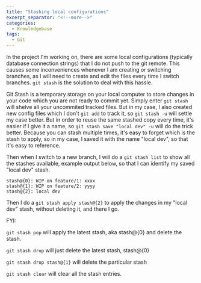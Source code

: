 ```yaml
---
title: "Stashing local configurations"
excerpt_separator: "<!--more-->"
categories:
  - Knowledgebase
tags:
  - Git
---
```


In the project I'm working on, there are some local configurations (typically database connection strings) that I do not push to the git remote. This causes some inconveniences whenever I am creating or switching branches, as I will need to create and edit the files every time I switch branches. `git stash` is the solution to deal with this hassle. 

Git Stash is a temporary storage on your local computer to store changes in your code which you are not ready to commit yet. Simply enter `git stash` will shelve all your uncommited tracked files. But in my case, I also created new config files which I don't `git add` to track it, so `git stash -u` will settle my case better. But in order to reuse the same stashed copy every time, it's easier if I give it a name, so `git stash save "local dev" -u` will do the trick better. Because you can stash multiple times, it's easy to forget which is the stash to apply, so in my case, I saved it with the name "local dev", so that it's easy to reference.

Then when I switch to a new branch, I will do a `git stash list` to show all the stashes available, example output below, so that I can identify my saved "local dev" stash.

```
stash@{0}: WIP on feature/1: xxxx
stash@{1}: WIP on feature/2: yyyy
stash@{2}: local dev

```

Then I do a `git stash apply stash@{2}` to apply the changes in my "local dev" stash, without deleting it, and there I go. 

FYI:

`git stash pop` will apply the latest stash, aka stash@{0} and delete the stash. 

`git stash drop` will just delete the latest stash, stash@{0}

`git stash drop stash@{1}` will delete the particular stash

`git stash clear` will clear all the stash entries.


